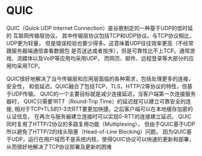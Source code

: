 # QUIC

QUIC（Quick UDP Internet Connection）是谷歌制定的一种基于UDP的低时延的
互联网传输层协议。
其中传输层协议包括TCP和UDP协议。与TCP协议相比，UDP更为轻量，
但是错误校验也要少得多。这意味着UDP往往效率更高（不经常跟服务器端通信查看数据包
是否送达或者按序），但是可靠性比不上TCP。通常游戏、流媒体以及VoIP等应用均采用UDP，
而网页、邮件、远程登录等大部分的应用均采用TCP。

QUIC很好地解决了当今传输层和应用层面临的各种需求，包括处理更多的连接，安全性，
和低延迟。QUIC融合了包括TCP，TLS，HTTP/2等协议的特性，但基于UDP传输。
QUIC的一个主要目标就是减少连接延迟，当客户端第一次连接服务器时，
QUIC只需要1RTT（Round-Trip Time）的延迟就可以建立可靠安全的连接,
相对于TCP+TLS的1-3次RTT要更加快捷。之后客户端可以在本地缓存加密的认证信息，
在再次与服务器建立连接时可以实现0-RTT的连接建立延迟。
QUIC同时复用了HTTP/2协议的多路复用功能（Multiplexing），
但由于QUIC基于UDP所以避免了HTTP/2的线头阻塞（Head-of-Line Blocking）问题。
因为QUIC基于UDP，运行在用户域而不是系统内核，使得QUIC协议可以快速的更新和部署，
从而很好地解决了TCP协议部署及更新的困难
